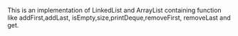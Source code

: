 This is an implementation of LinkedList and ArrayList containing function like addFirst,addLast, isEmpty,size,printDeque,removeFirst, removeLast and get.
